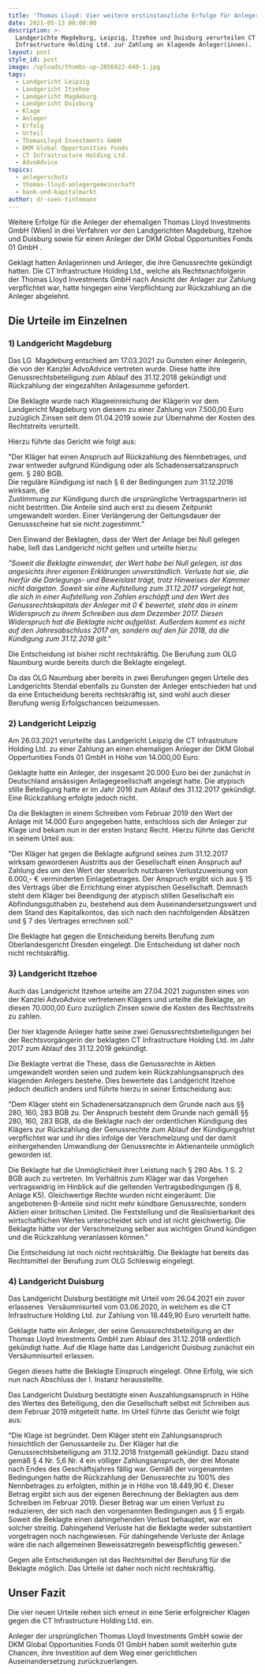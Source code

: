 ```yaml
---
title: 'Thomas Lloyd: Vier weitere erstinstanzliche Erfolge für Anleger erstritten.'
date: 2021-05-13 00:00:00
description: >-
  Landgerichte Magdeburg, Leipzig, Itzehoe und Duisburg verurteilen CT
  Infrastructure Holding Ltd. zur Zahlung an klagende Anleger(innen).
layout: post
style_id: post
image: /uploads/thumbs-up-2056022-640-1.jpg
tags:
  - Landgericht Leipzig
  - Landgericht Itzehoe
  - Landgericht Magdeburg
  - Landgericht Duisburg
  - Klage
  - Anleger
  - Erfolg
  - Urteil
  - ThomasLloyd Investments GmbH
  - DKM Global Opportunities Fonds
  - CT Infrastructure Holding Ltd.
  - AdvoAdvice
topics:
  - anlegerschutz
  - thomas-lloyd-anlegergemeinschaft
  - bank-und-kapitalmarkt
author: dr-sven-tintemann
---
```

Weitere Erfolge für die Anleger der ehemaligen Thomas Lloyd Investments GmbH (Wien) in drei Verfahren vor den Landgerichten Magdeburg, Itzehoe und Duisburg sowie für einen Anleger der DKM Global Opportunities Fonds 01 GmbH .

Geklagt hatten Anlagerinnen und Anleger, die ihre Genussrechte gekündigt hatten. Die CT Infrastructure Holding Ltd., welche als Rechtsnachfolgerin der Thomas Lloyd Investments GmbH nach Ansicht der Anlager zur Zahlung verpflichtet war, hatte hingegen eine Verpflichtung zur Rückzahlung an die Anleger abgelehnt.&nbsp;

## **Die Urteile im Einzelnen**

### **1) Landgericht Magdeburg**

Das LG&nbsp; Magdeburg entschied am 17.03.2021 zu Gunsten einer Anlegerin, die von der Kanzlei AdvoAdvice vertreten wurde. Diese hatte ihre Genussrechtsbeteiligung zum Ablauf des 31.12.2018 gekündigt und Rückzahlung der eingezahlten Anlagesumme gefordert.&nbsp;

Die Beklagte wurde nach Klageeinreichung der Klägerin vor dem Landgericht Magdeburg von diesem zu einer Zahlung von 7.500,00 Euro zuzüglich Zinsen seit dem 01.04.2019 sowie zur Übernahme der Kosten des Rechtstreits verurteilt.

Hierzu führte das Gericht wie folgt aus:&nbsp;

"Der Kläger hat einen Anspruch auf Rückzahlung des Nennbetrages, und zwar entweder aufgrund Kündigung oder als Schadensersatzanspruch gem. &sect; 280 BGB.<br>Die reguläre Kündigung ist nach &sect; 6 der Bedingungen zum 31.12.2018 wirksam, die<br>Zustimmung zur Kündigung durch die ursprüngliche Vertragspartnerin ist nicht bestritten. Die Anteile sind auch erst zu diesem Zeitpunkt umgewandelt worden. Einer Verlängerung der Geltungsdauer der Genussscheine hat sie nicht zugestimmt."

Den Einwand der Beklagten, dass der Wert der Anlage bei Null gelegen habe, lie&szlig; das Landgericht nicht gelten und urteilte hierzu:&nbsp;

*"Soweit die Beklagte einwendet, der Wert habe bei Null gelegen, ist das angesichts ihrer eigenen Erklärungen unverständlich. Verluste hat sie, die hierfür die Darlegungs- und Beweislast trägt, trotz Hinweises der Kammer nicht dargetan. Soweit sie eine Aufstellung zum 31.12.2017 vorgelegt hat, die sich in einer Aufstellung von Zahlen erschöpft und den Wert des Genussrechtskapitals der Anleger mit 0 € bewertet, steht das in einem Widerspruch zu ihrem Schreiben aus dem Dezember 2017. Diesen Widerspruch hat die Beklagte nicht aufgelöst. Au&szlig;erdem kommt es nicht auf den Jahresabschluss 2017 an, sondern auf den für 2018, da die Kündigung zum 31.12.2018 gilt."*

Die Entscheidung ist bisher nicht rechtskräftig. Die Berufung zum OLG Naumburg wurde bereits durch die Beklagte eingelegt.

Da das OLG Naumburg aber bereits in zwei Berufungen gegen Urteile des Landgerichts Stendal ebenfalls zu Gunsten der Anleger entschieden hat und da eine Entscheidung bereits rechtskräftig ist, sind wohl auch dieser Berufung wenig Erfolgschancen beizumessen.&nbsp;

### **2) Landgericht Leipzig**

Am 26.03.2021 verurteilte das Landgericht Leipzig die CT Infrastruture Holding Ltd. zu einer Zahlung an einen ehemaligen Anleger der DKM Global Oppertunities Fonds 01 GmbH in Höhe von 14.000,00 Euro.

Geklagte hatte ein Anleger, der insgesamt 20.000 Euro bei der zunächst in Deutschland ansässigen Anlagegesellschaft angelegt hatte. Die atypisch stille Beteiligung hatte er im Jahr 2016 zum Ablauf des 31.12.2017 gekündigt. Eine Rückzahlung erfolgte jedoch nicht.&nbsp;

Da die Beklagten in einem Schreiben vom Februar 2019 den Wert der Anlage mit 14.000 Euro angegeben hatte, entschloss sich der Anleger zur Klage und bekam nun in der ersten Instanz Recht. Hierzu führte das Gericht in seinem Urteil aus:&nbsp;

"Der Kläger hat gegen die Beklagte aufgrund seines zum 31.12.2017 wirksam gewordenen Austritts aus der Gesellschaft einen Anspruch auf Zahlung des um den Wert der steuerlich nutzbaren Verlustzuweisung von 6.000,- € verminderten Einlagebetrages. Der Anspruch ergibt sich aus &sect; 15 des Vertrags über die Errichtung einer atypischen Gesellschaft. Demnach steht dem Kläger bei Beendigung der atypisch stillen Gesellschaft ein Abfindungsguthaben zu, bestehend aus dem Auseinandersetzungswert und dem Stand des Kapitalkontos, das sich nach den nachfolgenden Absätzen und &sect; 7 des Vertrages errechnen soll."

Die Beklagte hat gegen die Entscheidung bereits Berufung zum Oberlandesgericht Dresden eingelegt. Die Entscheidung ist daher noch nicht rechtskräftig.&nbsp;

### **3) Landgericht Itzehoe**

Auch das Landgericht Itzehoe urteilte am 27.04.2021 zugunsten eines von der Kanzlei AdvoAdvice vertretenen Klägers und urteilte die Beklagte, an diesen 70.000,00 Euro zuzüglich Zinsen sowie die Kosten des Rechtsstreits zu zahlen.

Der hier klagende Anleger hatte seine zwei Genussrechtsbeteiligungen bei der Rechtsvorgängerin der beklagten CT Infrastructure Holding Ltd. im Jahr 2017 zum Ablauf des 31.12.2019 gekündigt.&nbsp;

Die Beklagte vertrat die These, dass die Genussrechte in Aktien umgewandelt worden seien und zudem kein Rückzahlungsanspruch des klagenden Anlegers bestehe. Dies bewertete das Landgericht Itzehoe jedoch deutlich anders und führte hierzu in seiner Entscheidung aus:&nbsp;

"Dem Kläger steht ein Schadenersatzanspruch dem Grunde nach aus &sect;&sect; 280, 160, 283 BGB zu. Der Anspruch besteht dem Grunde nach gemä&szlig; &sect;&sect; 280, 160, 283 BGB, da die Beklagte nach der ordentlichen Kündigung des Klägers zur Rückzahlung der Genussrechte zum Ablauf der Kündigungsfrist verpflichtet war und ihr dies infolge der Verschmelzung und der damit einhergehenden Umwandlung der Genussrechte in Aktienanteile unmöglich geworden ist.

Die Beklagte hat die Unmöglichkeit ihrer Leistung nach &sect; 280 Abs. 1 S. 2 BGB auch zu vertreten. Im Verhältnis zum Kläger war das Vorgehen vertragswidrig im Hinblick auf die geltenden Vertragsbedingungen (&sect; 8, Anlage K5). Gleichwertige Rechte wurden nicht eingeräumt. Die angebotenen B-Anteile sind nicht mehr kündbare Genussrechte, sondern Aktien einer britischen Limited. Die Feststellung und die Realisierbarkeit des wirtschaftlichen Wertes unterscheidet sich und ist nicht gleichwertig. Die Beklagte hätte vor der Verschmelzung selber aus wichtigen Grund kündigen und die Rückzahlung veranlassen können."

Die Entscheidung ist noch nicht rechtskräftig. Die Beklagte hat bereits das Rechtsmittel der Berufung zum OLG Schleswig eingelegt.&nbsp;

### **4) Landgericht Duisburg**

Das Landgericht Duisburg bestätigte mit Urteil vom 26.04.2021 ein zuvor erlassenes&nbsp; Versäumnisurteil vom 03.06.2020, in welchem es die CT Infrastructure Holding Ltd. zur Zahlung von 18.449,90 Euro verurteilt hatte.&nbsp;

Geklagte hatte ein Anleger, der seine Genussrechtsbeteiligung an der Thomas Lloyd Investments GmbH zum Ablauf des 31.12.2018 ordentlich gekündigt hatte. Auf die Klage hatte das Landgericht Duisburg zunächst ein Versäumnisurteil erlassen.&nbsp;

Gegen dieses hatte die Beklagte Einspruch eingelegt. Ohne Erfolg, wie sich nun nach Abschluss der I. Instanz herausstellte.&nbsp;

Das Landgericht Duisburg bestätigte einen Auszahlungsanspruch in Höhe des Wertes des Beteiligung, den die Gesellschaft selbst mit Schreiben aus dem Februar 2019 mitgeteilt hatte. Im Urteil führte das Gericht wie folgt aus:&nbsp;

"Die Klage ist begründet. Dem Kläger steht ein Zahlungsanspruch hinsichtlich der Genussanteile zu. Der Kläger hat die Genussrechtsbeteiligung am 31.12.2018 fristgemä&szlig; gekündigt. Dazu stand gemä&szlig; &sect; 4 Nr. 5,6 Nr. 4 ein völliger Zahlungsanspruch, der drei Monate nach Endes des Geschäftsjahres fällig war. Gemä&szlig; der vorgenannten Bedingungen hatte die Rückzahlung der Genussrechte zu 100% des Nennbetrages zu erfolgten, mithin je in Höhe von 18.449,90 €. Dieser Betrag ergibt sich aus der eigenen Berechnung der Beklagten aus dem Schreiben im Februar 2019. Dieser Betrag war um einen Verlust zu reduzieren, der sich nach den vorgenannten Bedingungen aus &sect; 5 ergab. Soweit die Beklagte einen dahingehenden Verlust behauptet, war ein solcher streitig. Dahingehend Verluste hat die Beklagte weder substantiiert vorgetragen noch nachgewiesen. Für dahingehende Verluste der Anlage wäre die nach allgemeinen Beweissatzregeln beweispflichtig gewesen."

Gegen alle Entscheidungen ist das Rechtsmittel der Berufung für die Beklagte möglich. Das Urteile ist daher noch nicht rechtskräftig.

## **Unser Fazit**

Die vier neuen Urteile reihen sich erneut in eine Serie erfolgreicher Klagen gegen die CT Infrastructure Holding Ltd. ein.

Anleger der ursprünglichen Thomas Lloyd Investments GmbH sowie der DKM Global Opportunities Fonds 01 GmbH haben somit weiterhin gute Chancen, ihre Investition auf dem Weg einer gerichtlichen Auseinandersetzung zurückzuerlangen.
